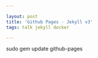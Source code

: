```yaml
---

layout: post
title: 'Github Pages - Jekyll v3'
tags: talk jekyll docker

---
```


sudo gem update github-pages
